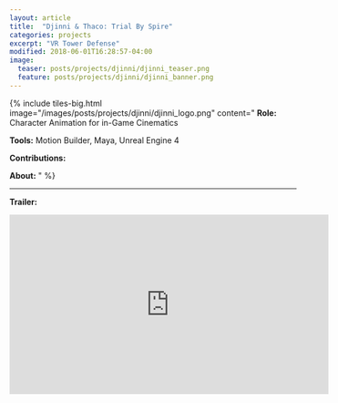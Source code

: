 ```yaml
---
layout: article
title:  "Djinni & Thaco: Trial By Spire"
categories: projects
excerpt: "VR Tower Defense"
modified: 2018-06-01T16:28:57-04:00
image:
  teaser: posts/projects/djinni/djinni_teaser.png
  feature: posts/projects/djinni/djinni_banner.png
---
```


{% include tiles-big.html
    image="/images/posts/projects/djinni/djinni_logo.png"
    content="
**Role:** Character Animation for in-Game Cinematics

**Tools:** Motion Builder, Maya, Unreal Engine 4
             
**Contributions:** 

**About:** 
"
%}


___


**Trailer:**

<iframe width="560" height="315" src="https://www.youtube.com/embed/pUOrP9s8zWU" frameborder="0" allow="accelerometer; autoplay; encrypted-media; gyroscope; picture-in-picture" allowfullscreen></iframe>